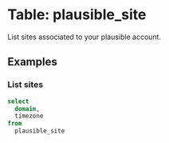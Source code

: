 # Table: plausible_site

List sites associated to your plausible account.

## Examples

### List sites

```sql
select
  domain,
  timezone
from
  plausible_site
```
